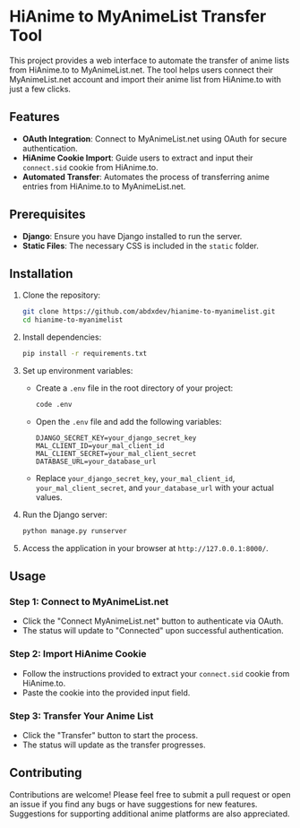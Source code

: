 # HiAnime to MyAnimeList Transfer Tool

This project provides a web interface to automate the transfer of anime lists from HiAnime.to to MyAnimeList.net. The tool helps users connect their MyAnimeList.net account and import their anime list from HiAnime.to with just a few clicks.

## Features

- **OAuth Integration**: Connect to MyAnimeList.net using OAuth for secure authentication.
- **HiAnime Cookie Import**: Guide users to extract and input their `connect.sid` cookie from HiAnime.to.
- **Automated Transfer**: Automates the process of transferring anime entries from HiAnime.to to MyAnimeList.net.

## Prerequisites

- **Django**: Ensure you have Django installed to run the server.
- **Static Files**: The necessary CSS is included in the `static` folder.

## Installation

1. Clone the repository:
   ```bash
   git clone https://github.com/abdxdev/hianime-to-myanimelist.git
   cd hianime-to-myanimelist
   ```

2. Install dependencies:
   ```bash
   pip install -r requirements.txt
   ```

3. Set up environment variables:
   - Create a `.env` file in the root directory of your project:
     ```bash
     code .env
     ```
   - Open the `.env` file and add the following variables:
     ```env
     DJANGO_SECRET_KEY=your_django_secret_key
     MAL_CLIENT_ID=your_mal_client_id
     MAL_CLIENT_SECRET=your_mal_client_secret
     DATABASE_URL=your_database_url
     ```
   - Replace `your_django_secret_key`, `your_mal_client_id`, `your_mal_client_secret`, and `your_database_url` with your actual values.

4. Run the Django server:
   ```bash
   python manage.py runserver
   ```

5. Access the application in your browser at `http://127.0.0.1:8000/`.

## Usage

### Step 1: Connect to MyAnimeList.net
- Click the "Connect MyAnimeList.net" button to authenticate via OAuth.
- The status will update to "Connected" upon successful authentication.

### Step 2: Import HiAnime Cookie
- Follow the instructions provided to extract your `connect.sid` cookie from HiAnime.to.
- Paste the cookie into the provided input field.

### Step 3: Transfer Your Anime List
- Click the "Transfer" button to start the process.
- The status will update as the transfer progresses.

## Contributing

Contributions are welcome! Please feel free to submit a pull request or open an issue if you find any bugs or have suggestions for new features. Suggestions for supporting additional anime platforms are also appreciated.
